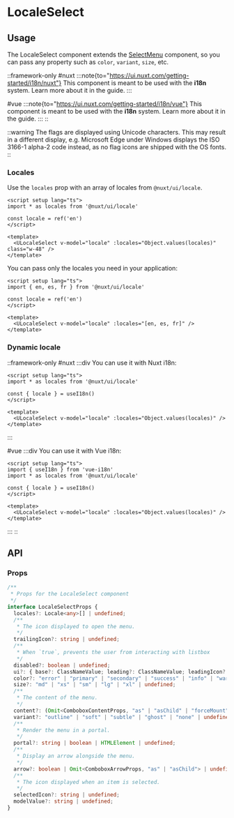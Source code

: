 # LocaleSelect

## Usage

The LocaleSelect component extends the [SelectMenu](https://ui.nuxt.com/components/select-menu) component, so you can pass any property such as `color`, `variant`, `size`, etc.

::framework-only
#nuxt
  :::note{to="https://ui.nuxt.com/getting-started/i18n/nuxt"}
  This component is meant to be used with the **i18n** system. Learn more about it in the guide.
  :::

#vue
  :::note{to="https://ui.nuxt.com/getting-started/i18n/vue"}
  This component is meant to be used with the **i18n** system. Learn more about it in the guide.
  :::
::

::warning
The flags are displayed using Unicode characters. This may result in a different display, e.g. Microsoft Edge under Windows displays the ISO 3166-1 alpha-2 code instead, as no flag icons are shipped with the OS fonts.
::

### Locales

Use the `locales` prop with an array of locales from `@nuxt/ui/locale`.

```vue [LocaleSelectExample.vue]
<script setup lang="ts">
import * as locales from '@nuxt/ui/locale'

const locale = ref('en')
</script>

<template>
  <ULocaleSelect v-model="locale" :locales="Object.values(locales)" class="w-48" />
</template>
```

You can pass only the locales you need in your application:

```vue
<script setup lang="ts">
import { en, es, fr } from '@nuxt/ui/locale'

const locale = ref('en')
</script>

<template>
  <ULocaleSelect v-model="locale" :locales="[en, es, fr]" />
</template>
```

### Dynamic locale

::framework-only
#nuxt
  :::div
  You can use it with Nuxt i18n:
  
  ```vue
  <script setup lang="ts">
  import * as locales from '@nuxt/ui/locale'
  
  const { locale } = useI18n()
  </script>
  
  <template>
    <ULocaleSelect v-model="locale" :locales="Object.values(locales)" />
  </template>
  ```
  :::

#vue
  :::div
  You can use it with Vue i18n:
  
  ```vue
  <script setup lang="ts">
  import { useI18n } from 'vue-i18n'
  import * as locales from '@nuxt/ui/locale'
  
  const { locale } = useI18n()
  </script>
  
  <template>
    <ULocaleSelect v-model="locale" :locales="Object.values(locales)" />
  </template>
  ```
  :::
::

## API

### Props

```ts
/**
 * Props for the LocaleSelect component
 */
interface LocaleSelectProps {
  locales?: Locale<any>[] | undefined;
  /**
   * The icon displayed to open the menu.
   */
  trailingIcon?: string | undefined;
  /**
   * When `true`, prevents the user from interacting with listbox
   */
  disabled?: boolean | undefined;
  ui?: { base?: ClassNameValue; leading?: ClassNameValue; leadingIcon?: ClassNameValue; leadingAvatar?: ClassNameValue; ... 22 more ...; focusScope?: ClassNameValue; } | undefined;
  color?: "error" | "primary" | "secondary" | "success" | "info" | "warning" | "neutral" | undefined;
  size?: "md" | "xs" | "sm" | "lg" | "xl" | undefined;
  /**
   * The content of the menu.
   */
  content?: (Omit<ComboboxContentProps, "as" | "asChild" | "forceMount"> & Partial<EmitsToProps<DismissableLayerEmits>>) | undefined;
  variant?: "outline" | "soft" | "subtle" | "ghost" | "none" | undefined;
  /**
   * Render the menu in a portal.
   */
  portal?: string | boolean | HTMLElement | undefined;
  /**
   * Display an arrow alongside the menu.
   */
  arrow?: boolean | Omit<ComboboxArrowProps, "as" | "asChild"> | undefined;
  /**
   * The icon displayed when an item is selected.
   */
  selectedIcon?: string | undefined;
  modelValue?: string | undefined;
}
```

